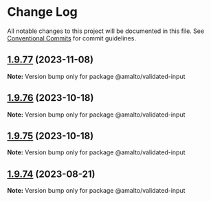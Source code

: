 # Change Log

All notable changes to this project will be documented in this file.
See [Conventional Commits](https://conventionalcommits.org) for commit guidelines.

## [1.9.77](https://github.com/amalto/platform6-ui-components/compare/@amalto/validated-input@1.9.76...@amalto/validated-input@1.9.77) (2023-11-08)

**Note:** Version bump only for package @amalto/validated-input

## [1.9.76](https://github.com/amalto/platform6-ui-components/compare/@amalto/validated-input@1.9.75...@amalto/validated-input@1.9.76) (2023-10-18)

**Note:** Version bump only for package @amalto/validated-input

## [1.9.75](https://github.com/amalto/platform6-ui-components/compare/@amalto/validated-input@1.9.74...@amalto/validated-input@1.9.75) (2023-10-18)

**Note:** Version bump only for package @amalto/validated-input

## [1.9.74](https://github.com/amalto/platform6-ui-components/compare/@amalto/validated-input@1.9.73...@amalto/validated-input@1.9.74) (2023-08-21)

**Note:** Version bump only for package @amalto/validated-input
